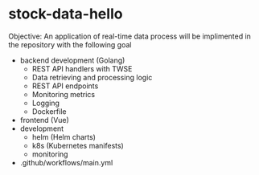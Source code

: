 # stock-data-hello

Objective: An application of real-time data process will be implimented in the repository with the following goal
- backend development (Golang)
  - REST API handlers with TWSE
  - Data retrieving and processing logic
  - REST API endpoints
  - Monitoring metrics
  - Logging
  - Dockerfile
- frontend (Vue)
- development 
  - helm (Helm charts)
  - k8s (Kubernetes manifests)
  - monitoring 
- .github/workflows/main.yml